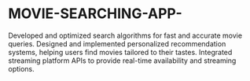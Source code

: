 # MOVIE-SEARCHING-APP-
Developed and optimized search algorithms for fast and accurate movie queries. Designed and implemented personalized recommendation systems, helping users find movies tailored to their tastes. Integrated streaming platform APIs to provide real-time availability and streaming options.
